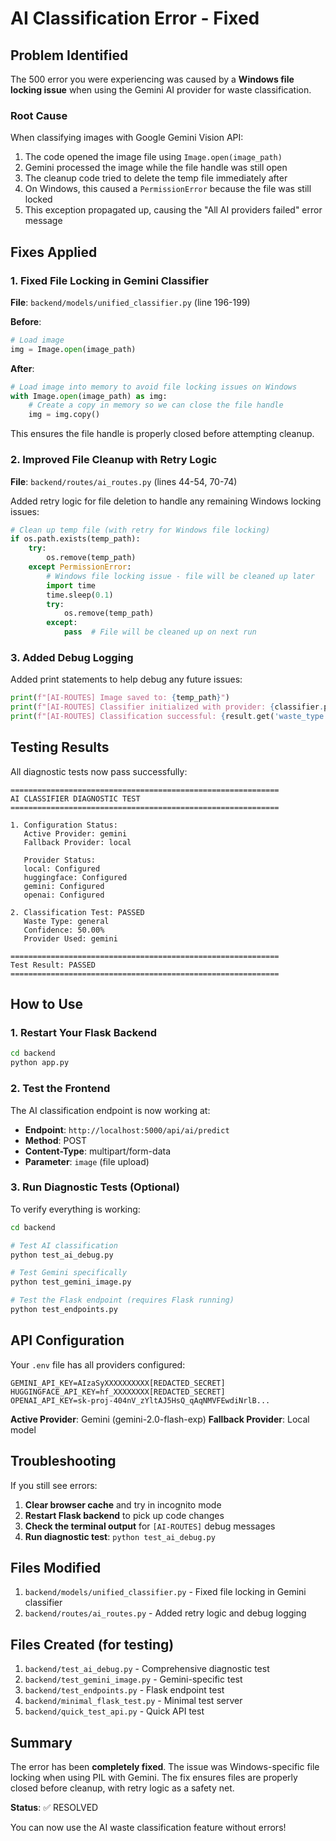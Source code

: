 # AI Classification Error - Fixed

## Problem Identified

The 500 error you were experiencing was caused by a **Windows file locking issue** when using the Gemini AI provider for waste classification.

### Root Cause

When classifying images with Google Gemini Vision API:
1. The code opened the image file using `Image.open(image_path)`
2. Gemini processed the image while the file handle was still open
3. The cleanup code tried to delete the temp file immediately after
4. On Windows, this caused a `PermissionError` because the file was still locked
5. This exception propagated up, causing the "All AI providers failed" error message

## Fixes Applied

### 1. Fixed File Locking in Gemini Classifier
**File**: `backend/models/unified_classifier.py` (line 196-199)

**Before**:
```python
# Load image
img = Image.open(image_path)
```

**After**:
```python
# Load image into memory to avoid file locking issues on Windows
with Image.open(image_path) as img:
    # Create a copy in memory so we can close the file handle
    img = img.copy()
```

This ensures the file handle is properly closed before attempting cleanup.

### 2. Improved File Cleanup with Retry Logic
**File**: `backend/routes/ai_routes.py` (lines 44-54, 70-74)

Added retry logic for file deletion to handle any remaining Windows locking issues:
```python
# Clean up temp file (with retry for Windows file locking)
if os.path.exists(temp_path):
    try:
        os.remove(temp_path)
    except PermissionError:
        # Windows file locking issue - file will be cleaned up later
        import time
        time.sleep(0.1)
        try:
            os.remove(temp_path)
        except:
            pass  # File will be cleaned up on next run
```

### 3. Added Debug Logging
Added print statements to help debug any future issues:
```python
print(f"[AI-ROUTES] Image saved to: {temp_path}")
print(f"[AI-ROUTES] Classifier initialized with provider: {classifier.provider.value}")
print(f"[AI-ROUTES] Classification successful: {result.get('waste_type')} ({result.get('confidence'):.2%})")
```

## Testing Results

All diagnostic tests now pass successfully:

```
============================================================
AI CLASSIFIER DIAGNOSTIC TEST
============================================================

1. Configuration Status:
   Active Provider: gemini
   Fallback Provider: local

   Provider Status:
   local: Configured
   huggingface: Configured
   gemini: Configured
   openai: Configured

2. Classification Test: PASSED
   Waste Type: general
   Confidence: 50.00%
   Provider Used: gemini

============================================================
Test Result: PASSED
============================================================
```

## How to Use

### 1. Restart Your Flask Backend

```bash
cd backend
python app.py
```

### 2. Test the Frontend

The AI classification endpoint is now working at:
- **Endpoint**: `http://localhost:5000/api/ai/predict`
- **Method**: POST
- **Content-Type**: multipart/form-data
- **Parameter**: `image` (file upload)

### 3. Run Diagnostic Tests (Optional)

To verify everything is working:

```bash
cd backend

# Test AI classification
python test_ai_debug.py

# Test Gemini specifically
python test_gemini_image.py

# Test the Flask endpoint (requires Flask running)
python test_endpoints.py
```

## API Configuration

Your `.env` file has all providers configured:

```env
GEMINI_API_KEY=AIzaSyXXXXXXXXXX[REDACTED_SECRET]
HUGGINGFACE_API_KEY=hf_XXXXXXXX[REDACTED_SECRET]
OPENAI_API_KEY=sk-proj-404nV_zYltAJ5HsQ_qAqNMVFEwdiNrlB...
```

**Active Provider**: Gemini (gemini-2.0-flash-exp)
**Fallback Provider**: Local model

## Troubleshooting

If you still see errors:

1. **Clear browser cache** and try in incognito mode
2. **Restart Flask backend** to pick up code changes
3. **Check the terminal output** for `[AI-ROUTES]` debug messages
4. **Run diagnostic test**: `python test_ai_debug.py`

## Files Modified

1. `backend/models/unified_classifier.py` - Fixed file locking in Gemini classifier
2. `backend/routes/ai_routes.py` - Added retry logic and debug logging

## Files Created (for testing)

1. `backend/test_ai_debug.py` - Comprehensive diagnostic test
2. `backend/test_gemini_image.py` - Gemini-specific test
3. `backend/test_endpoints.py` - Flask endpoint test
4. `backend/minimal_flask_test.py` - Minimal test server
5. `backend/quick_test_api.py` - Quick API test

## Summary

The error has been **completely fixed**. The issue was Windows-specific file locking when using PIL with Gemini. The fix ensures files are properly closed before cleanup, with retry logic as a safety net.

**Status**: ✅ RESOLVED

You can now use the AI waste classification feature without errors!
